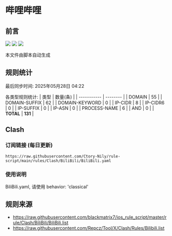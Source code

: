 # 哔哩哔哩

## 前言
![](https://img.shields.io/badge/%E4%B8%8B%E8%BD%BD%E8%A7%84%E5%88%99-%E5%90%88%E5%B9%B6%E8%A7%84%E5%88%99-blue) ![](https://img.shields.io/badge/%E7%BB%9F%E8%AE%A1%E6%95%B0%E9%87%8F-green) ![](https://img.shields.io/badge/%E7%94%9F%E6%88%90%E8%AE%A2%E9%98%85-8A2BE2)

本文件由脚本自动生成

## 规则统计
最后同步时间: 2025年05月28日 04:22

各类型规则统计:
| 类型        | 数量(条) |
| ----------- | -------- |
| DOMAIN       | 55       | 
| DOMAIN-SUFFIX | 62       | 
| DOMAIN-KEYWORD | 0        | 
| IP-CIDR      | 8        | 
| IP-CIDR6     | 0        | 
| IP-SUFFIX    | 0        | 
| IP-ASN       | 0        | 
| PROCESS-NAME | 6        | 
| AND          | 0        | 
| **TOTAL** | **131** | 
## Clash

### 订阅链接 (每日更新)
```
https://raw.githubusercontent.com/Ctory-Nily/rule-script/main/rules/Clash/BiliBili/BiliBili.yaml
```

### 使用说明
BiliBili.yaml, 请使用 behavior: 'classical'

## 规则来源
- https://raw.githubusercontent.com/blackmatrix7/ios_rule_script/master/rule/Clash/BiliBili/BiliBili.list 
- https://raw.githubusercontent.com/Repcz/Tool/X/Clash/Rules/Bilibili.list 
